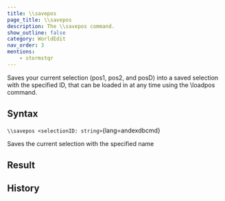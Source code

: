 ```yaml
---
title: \\savepos
page_title: \\savepos
description: The \\savepos command.
show_outline: false
category: WorldEdit
nav_order: 3
mentions:
    - stormstqr
---
```


Saves your current selection (pos1, pos2, and posD) into a saved selection with the specified ID, that can be loaded in at any time using the \\loadpos command.

<CommandDetailsTable
    name="\\savepos"
    :categories="[
        'system', 'world', 'server', 'worldedit'
    ]"
    :requiredTags="[
        'canUseChatCommands'
    ]"
    ultraSecurityModeSecurityLevel="WorldEdit"
    version="1.0.0"
    :undoSupported="-1"
    :functional="true"
    :deprecated="false"
/>

## Syntax

`\\savepos <selectionID: string>`{lang=andexdbcmd}

<indent>Saves the current selection with the specified name</indent>

## Result

## History

<template-EmptySection />
